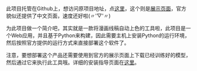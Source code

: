 此项目托管在Github上，想访问原项目地址，点[这里](https://github.com/pfnet/PaintsChainer)，这个则是[展示页面](http://paintschainer.preferred.tech/index_zh.html)，官方貌似还提供了中文页面，速度还好啦(〃'▽'〃)

为此项目做一个简介吧，其实就是一款将漫画线稿自动上色的工具啦，此项目是一个Web应用，并且基于Python来构建，因此需要主机上安装Python的运行环境，然后按照官方提供的运行方式来直接部署这个软件了。

注意，要想部署这个产品还需要使用到官方的展示页面上下载已经训练好的模型，然后通过它来执行此工具哦。详细的安装指导页面在[这里](https://github.com/pfnet/PaintsChainer/wiki/Installation-Guide)。

